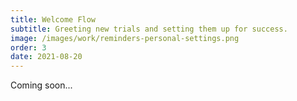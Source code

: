 ```yaml
---
title: Welcome Flow
subtitle: Greeting new trials and setting them up for success.
image: /images/work/reminders-personal-settings.png
order: 3
date: 2021-08-20
---
```


<div class="inner">

Coming soon...

</div>
